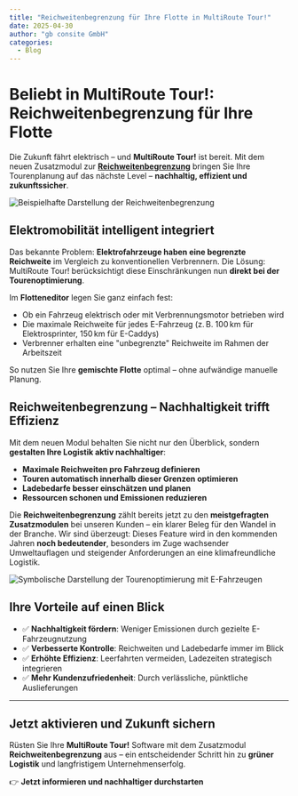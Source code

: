 ```yaml
---
title: "Reichweitenbegrenzung für Ihre Flotte in MultiRoute Tour!"
date: 2025-04-30
author: "gb consite GmbH"
categories:
  - Blog
---
```


# Beliebt in MultiRoute Tour!: Reichweitenbegrenzung für Ihre Flotte

Die Zukunft fährt elektrisch – und **MultiRoute Tour!** ist bereit. Mit dem neuen Zusatzmodul zur **[Reichweitenbegrenzung](https://tour.multiroute.de/handbuch/zusatzmodule/#reichweitenbegrenzung)** bringen Sie Ihre Tourenplanung auf das nächste Level – **nachhaltig, effizient und zukunftssicher**.

![Beispielhafte Darstellung der Reichweitenbegrenzung](https://github.com/user-attachments/assets/ff85e235-062e-40ea-a558-97042354c0c6)
<!-- more -->
## Elektromobilität intelligent integriert

Das bekannte Problem: **Elektrofahrzeuge haben eine begrenzte Reichweite** im Vergleich zu konventionellen Verbrennern. Die Lösung: MultiRoute Tour! berücksichtigt diese Einschränkungen nun **direkt bei der Tourenoptimierung**.

Im **Flotteneditor** legen Sie ganz einfach fest:
- Ob ein Fahrzeug elektrisch oder mit Verbrennungsmotor betrieben wird
- Die maximale Reichweite für jedes E-Fahrzeug (z. B. 100 km für Elektrosprinter, 150 km für E-Caddys)
- Verbrenner erhalten eine "unbegrenzte" Reichweite im Rahmen der Arbeitszeit

So nutzen Sie Ihre **gemischte Flotte** optimal – ohne aufwändige manuelle Planung.

## Reichweitenbegrenzung – Nachhaltigkeit trifft Effizienz

Mit dem neuen Modul behalten Sie nicht nur den Überblick, sondern **gestalten Ihre Logistik aktiv nachhaltiger**:
- **Maximale Reichweiten pro Fahrzeug definieren**
- **Touren automatisch innerhalb dieser Grenzen optimieren**
- **Ladebedarfe besser einschätzen und planen**
- **Ressourcen schonen und Emissionen reduzieren**

Die **Reichweitenbegrenzung** zählt bereits jetzt zu den **meistgefragten Zusatzmodulen** bei unseren Kunden – ein klarer Beleg für den Wandel in der Branche. Wir sind überzeugt: Dieses Feature wird in den kommenden Jahren **noch bedeutender**, besonders im Zuge wachsender Umweltauflagen und steigender Anforderungen an eine klimafreundliche Logistik.

![Symbolische Darstellung der Tourenoptimierung mit E-Fahrzeugen](https://github.com/user-attachments/assets/4f728b8a-7165-429f-b4cc-915329710125)

## Ihre Vorteile auf einen Blick

- ✅ **Nachhaltigkeit fördern**: Weniger Emissionen durch gezielte E-Fahrzeugnutzung  
- ✅ **Verbesserte Kontrolle**: Reichweiten und Ladebedarfe immer im Blick  
- ✅ **Erhöhte Effizienz**: Leerfahrten vermeiden, Ladezeiten strategisch integrieren  
- ✅ **Mehr Kundenzufriedenheit**: Durch verlässliche, pünktliche Auslieferungen  

---

## Jetzt aktivieren und Zukunft sichern

Rüsten Sie Ihre **MultiRoute Tour!** Software mit dem Zusatzmodul **Reichweitenbegrenzung** aus – ein entscheidender Schritt hin zu **grüner Logistik** und langfristigem Unternehmenserfolg.

👉 **Jetzt informieren und nachhaltiger durchstarten**
